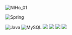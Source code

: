 ![NIHo_01](https://github.com/user-attachments/assets/d5856ecf-b1e9-44da-8da4-0af3e5e3279f)


![Spring](https://img.shields.io/badge/-Spring-6DB33F?style=for-the-badge&logo=Spring&logoColor=fff)

![Java](https://img.shields.io/badge/JAVA-007396?style=for-the-badge&logo=java&logoColor=fff)
![MySQL](https://img.shields.io/badge/MySQL-4479A1?style=for-the-badge&logo=MySQL&logoColor=white)
<img src="https://img.shields.io/badge/css-1572B6?style=for-the-badge&logo=css3&logoColor=white">
<img src="https://img.shields.io/badge/javascript-F7DF1E?style=for-the-badge&logo=javascript&logoColor=black">
<img src="https://img.shields.io/badge/react-61DAFB?style=for-the-badge&logo=react&logoColor=black">
<img src="https://img.shields.io/badge/bootstrap-7952B3?style=for-the-badge&logo=bootstrap&logoColor=white">
